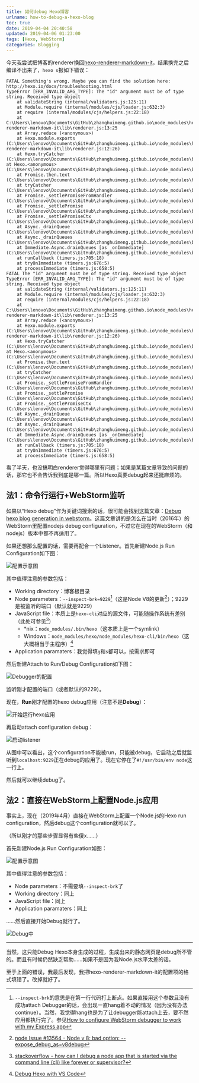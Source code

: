 ```yaml
---
title: 如何debug Hexo博客
urlname: how-to-debug-a-hexo-blog
toc: true
date: 2019-04-04 20:40:58
updated: 2019-04-06 01:23:00
tags: [Hexo, WebStorm]
categories: Blogging
---
```


今天我尝试把博客的renderer换回[hexo-renderer-markdown-it](https://github.com/hexojs/hexo-renderer-markdown-it)，结果换完之后编译不出来了，`hexo s`报如下错误：

<!--more-->

```
FATAL Something's wrong. Maybe you can find the solution here: http://hexo.io/docs/troubleshooting.html
TypeError [ERR_INVALID_ARG_TYPE]: The "id" argument must be of type string. Received type object
    at validateString (internal/validators.js:125:11)
    at Module.require (internal/modules/cjs/loader.js:632:3)
    at require (internal/modules/cjs/helpers.js:22:18)
    at C:\Users\lenovo\Documents\GitHub\zhanghuimeng.github.io\node_modules\hexo-renderer-markdown-it\lib\renderer.js:13:25
    at Array.reduce (<anonymous>)
    at Hexo.module.exports (C:\Users\lenovo\Documents\GitHub\zhanghuimeng.github.io\node_modules\hexo-renderer-markdown-it\lib\renderer.js:12:26)
    at Hexo.tryCatcher (C:\Users\lenovo\Documents\GitHub\zhanghuimeng.github.io\node_modules\bluebird\js\release\util.js:16:23)    at Hexo.<anonymous> (C:\Users\lenovo\Documents\GitHub\zhanghuimeng.github.io\node_modules\bluebird\js\release\method.js:15:34)
    at Promise.then.text (C:\Users\lenovo\Documents\GitHub\zhanghuimeng.github.io\node_modules\hexo\lib\hexo\render.js:61:21)
    at tryCatcher (C:\Users\lenovo\Documents\GitHub\zhanghuimeng.github.io\node_modules\bluebird\js\release\util.js:16:23)
    at Promise._settlePromiseFromHandler (C:\Users\lenovo\Documents\GitHub\zhanghuimeng.github.io\node_modules\bluebird\js\release\promise.js:512:31)
    at Promise._settlePromise (C:\Users\lenovo\Documents\GitHub\zhanghuimeng.github.io\node_modules\bluebird\js\release\promise.js:569:18)
    at Promise._settlePromiseCtx (C:\Users\lenovo\Documents\GitHub\zhanghuimeng.github.io\node_modules\bluebird\js\release\promise.js:606:10)
    at Async._drainQueue (C:\Users\lenovo\Documents\GitHub\zhanghuimeng.github.io\node_modules\bluebird\js\release\async.js:138:12)
    at Async._drainQueues (C:\Users\lenovo\Documents\GitHub\zhanghuimeng.github.io\node_modules\bluebird\js\release\async.js:143:10)
    at Immediate.Async.drainQueues [as _onImmediate] (C:\Users\lenovo\Documents\GitHub\zhanghuimeng.github.io\node_modules\bluebird\js\release\async.js:17:14)
    at runCallback (timers.js:705:18)
    at tryOnImmediate (timers.js:676:5)
    at processImmediate (timers.js:658:5)
FATAL The "id" argument must be of type string. Received type object
TypeError [ERR_INVALID_ARG_TYPE]: The "id" argument must be of type string. Received type object
    at validateString (internal/validators.js:125:11)
    at Module.require (internal/modules/cjs/loader.js:632:3)
    at require (internal/modules/cjs/helpers.js:22:18)
    at C:\Users\lenovo\Documents\GitHub\zhanghuimeng.github.io\node_modules\hexo-renderer-markdown-it\lib\renderer.js:13:25
    at Array.reduce (<anonymous>)
    at Hexo.module.exports (C:\Users\lenovo\Documents\GitHub\zhanghuimeng.github.io\node_modules\hexo-renderer-markdown-it\lib\renderer.js:12:26)
    at Hexo.tryCatcher (C:\Users\lenovo\Documents\GitHub\zhanghuimeng.github.io\node_modules\bluebird\js\release\util.js:16:23)    at Hexo.<anonymous> (C:\Users\lenovo\Documents\GitHub\zhanghuimeng.github.io\node_modules\bluebird\js\release\method.js:15:34)
    at Promise.then.text (C:\Users\lenovo\Documents\GitHub\zhanghuimeng.github.io\node_modules\hexo\lib\hexo\render.js:61:21)
    at tryCatcher (C:\Users\lenovo\Documents\GitHub\zhanghuimeng.github.io\node_modules\bluebird\js\release\util.js:16:23)
    at Promise._settlePromiseFromHandler (C:\Users\lenovo\Documents\GitHub\zhanghuimeng.github.io\node_modules\bluebird\js\release\promise.js:512:31)
    at Promise._settlePromise (C:\Users\lenovo\Documents\GitHub\zhanghuimeng.github.io\node_modules\bluebird\js\release\promise.js:569:18)
    at Promise._settlePromiseCtx (C:\Users\lenovo\Documents\GitHub\zhanghuimeng.github.io\node_modules\bluebird\js\release\promise.js:606:10)
    at Async._drainQueue (C:\Users\lenovo\Documents\GitHub\zhanghuimeng.github.io\node_modules\bluebird\js\release\async.js:138:12)
    at Async._drainQueues (C:\Users\lenovo\Documents\GitHub\zhanghuimeng.github.io\node_modules\bluebird\js\release\async.js:143:10)
    at Immediate.Async.drainQueues [as _onImmediate] (C:\Users\lenovo\Documents\GitHub\zhanghuimeng.github.io\node_modules\bluebird\js\release\async.js:17:14)
    at runCallback (timers.js:705:18)
    at tryOnImmediate (timers.js:676:5)
    at processImmediate (timers.js:658:5)
```

看了半天，也没搞明白renderer觉得哪里有问题；如果是某篇文章导致的问题的话，那它也不会告诉我到底是哪一篇。所以Hexo真要debug起来还挺麻烦的。

## 法1：命令行运行+WebStorm监听

如果以“Hexo debug”作为关键词搜索的话，很可能会找到这篇文章：[Debug hexo blog generation in webstorm](http://www.codeblocq.com/2016/02/Debug-hexo-blog-generation-in-webstorm/)。这篇文章讲的是怎么在当时（2016年）的WebStorm里配置nodejs debug configuration，不过它在现在的WebStorm（和nodejs）版本中都不再适用了。

如果还想那么配置的话，需要再配合一个Listener。首先新建Node.js Run Configuration如下图：

![配置示意图](deprecated-approach-config.png)

其中值得注意的参数包括：

* Working directory：博客根目录
* Node parameters：`--inspect-brk=9229`[^brk]（这是Node V8的更新[^node8]）；9229是被监听的端口（默认就是9229）
* JavaScript file：本质上是`hexo-cli`对应的源文件，可能随操作系统有差别（此处可参见[^node-cli]）
  * \*nix：`node_modules/.bin/hexo`（这本质上是一个symlink）
  * Windows：`node_modules/hexo/node_modules/hexo-cli/bin/hexo`（这大概相当于主程序）[^win-hexo]
* Application paramaters：我觉得填`g`和`s`都可以，按需求即可

[^node8]: [node Issue #13564 - Node v 8: bad option: --expose_debug_as=v8debug](https://github.com/nodejs/node/issues/13564)

[^brk]: `--inspect-brk`的意思是在第一行代码打上断点。如果直接用这个参数且没有成功attach Debugger的话，会出现一直hang着不动的情况（因为没有办法continue）。当然，我觉得hang也是为了让debugger能attach上去，要不然应用都执行完了。参见[How to configure WebStorm debugger to work with my Express app](https://stackoverflow.com/questions/52274440/how-to-configure-webstorm-debugger-to-work-with-my-express-app)

然后新建Attach to Run/Debug Configuration如下图：

![Debugger的配置](listener-config.png)

监听刚才配置的端口（或者默认的9229）。

现在，**Run**刚才配置的hexo debug应用（注意不是**Debug**）：

![开始运行hexo应用](start-hexo-run.png)

再启动attach configuration debug：

![启动listener](start-listener.png)

从图中可以看出，这个configuration不能被run，只能被debug，它启动之后就监听到`localhost:9229`正在debug的应用了。现在它停在了`#!/usr/bin/env node`这一行上。

然后就可以继续debug了。

## 法2：直接在WebStorm上配置Node.js应用

事实上，现在（2019年4月）直接在WebStorm上配置一个Node.js的Hexo run configuration，然后debug这个configuration就可以了。

（所以刚才的那些步骤显得有些傻x……）

首先新建Node.js Run Configuration如图：

![配置示意图](config.png)

其中值得注意的参数包括：

* Node parameters：不需要填`--inspect-brk`了
* Working directory：同上
* JavaScript file：同上
* Application paramaters：同上

[^node-cli]: [stackoverflow - how can I debug a node app that is started via the command line (cli) like forever or supervisor?](https://stackoverflow.com/questions/30942953/how-can-i-debug-a-node-app-that-is-started-via-the-command-line-cli-like-forev)

[^win-hexo]: [Debug Hexo with VS Code](https://gary5496.github.io/2018/03/nodejs-debugging/)

……然后直接开始Debug就行了。

![Debug中](direct-debug.png)

---

当然，这只能Debug Hexo本身生成的过程，生成出来的静态网页是debug所不管的。而且有时候仍然缺乏帮助……如果不是因为我Node.js水平太差的话。

至于上面的错误，我最后发现，我把hexo-renderer-markdown-it的配置项的格式填错了。改掉就好了。
